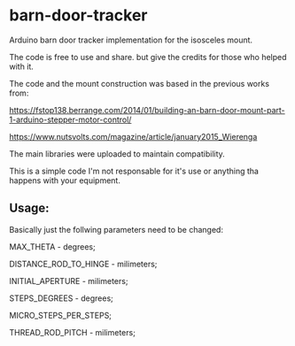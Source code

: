 # barn-door-tracker
Arduino barn door tracker implementation for the isosceles mount.

The code is free to use and share. but give the credits for those who helped with it.

The code and the mount construction was based in the previous works from:

https://fstop138.berrange.com/2014/01/building-an-barn-door-mount-part-1-arduino-stepper-motor-control/

https://www.nutsvolts.com/magazine/article/january2015_Wierenga

The main libraries were uploaded to maintain compatibility.

This is a simple code I'm not responsable for it's use or anything tha happens with your equipment.

## Usage:
Basically just the follwing parameters need to be changed:
 
MAX_THETA - degrees;

DISTANCE_ROD_TO_HINGE - milimeters;

INITIAL_APERTURE - milimeters;

STEPS_DEGREES - degrees;

MICRO_STEPS_PER_STEPS;

THREAD_ROD_PITCH - milimeters;
